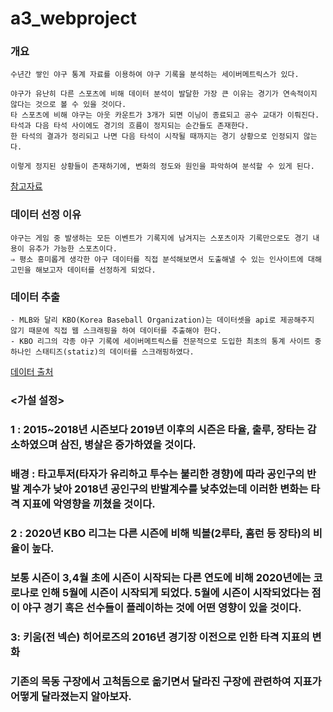 # a3_webproject
### 개요
```
수년간 쌓인 야구 통계 자료를 이용하여 야구 기록을 분석하는 세이버메트릭스가 있다.

야구가 유난히 다른 스포츠에 비해 데이터 분석이 발달한 가장 큰 이유는 경기가 연속적이지 않다는 것으로 볼 수 있을 것이다.
타 스포츠에 비해 야구는 아웃 카운트가 3개가 되면 이닝이 종료되고 공수 교대가 이뤄진다. 타석과 다음 타석 사이에도 경기의 흐름이 정지되는 순간들도 존재한다.
한 타석의 결과가 정리되고 나면 다음 타석이 시작될 때까지는 경기 상황으로 인정되지 않는다. 

이렇게 정지된 상황들이 존재하기에, 변화의 정도와 원인을 파악하여 분석할 수 있게 된다.
```
[참고자료](https://about.ncsoft.com/news/article/baseball-data-analytics-21-20190718)

### 데이터 선정 이유
```
야구는 게임 중 발생하는 모든 이벤트가 기록지에 남겨지는 스포츠이자 기록만으로도 경기 내용이 유추가 가능한 스포츠이다. 
⇒ 평소 흥미롭게 생각한 야구 데이터를 직접 분석해보면서 도출해낼 수 있는 인사이트에 대해 고민을 해보고자 데이터를 선정하게 되었다.
```

### 데이터 추출
```
- MLB와 달리 KBO(Korea Baseball Organization)는 데이터셋을 api로 제공해주지 않기 때문에 직접 웹 스크래핑을 하여 데이터를 추출해야 한다.
- KBO 리그의 각종 야구 기록에 세이버메트릭스를 전문적으로 도입한 최초의 통계 사이트 중 하나인 스태티즈(statiz)의 데이터를 스크래핑하였다.
```
[데이터 출처](http://www.statiz.co.kr/stat.php)

### <가설 설정>
### 1 :  2015~2018년 시즌보다 2019년 이후의 시즌은 타율, 출루, 장타는 감소하였으며 삼진, 병살은 증가하였을 것이다.
### 배경 : 타고투저(타자가 유리하고 투수는 불리한 경향)에 따라 공인구의 반발 계수가 낮아 2018년 공인구의 반발계수를 낮추었는데 이러한 변화는 타격 지표에 악영향을 끼쳤을 것이다.
### 2 : 2020년 KBO 리그는 다른 시즌에 비해 빅볼(2루타, 홈런 등 장타)의 비율이 높다.
 ### 보통 시즌이 3,4월 초에 시즌이 시작되는 다른 연도에 비해 2020년에는 코로나로 인해 5월에 시즌이 시작되게 되었다. 5월에 시즌이 시작되었다는 점이 야구 경기 혹은 선수들이 플레이하는 것에 어떤 영향이 있을 것이다.
### 3:  키움(전 넥슨) 히어로즈의 2016년 경기장 이전으로 인한 타격 지표의 변화
### 기존의 목동 구장에서 고척돔으로 옮기면서 달라진 구장에 관련하여 지표가 어떻게 달라졌는지 알아보자.
